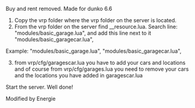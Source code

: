 Buy and rent removed. Made for dunko 6.6

1. Copy the vrp folder where the vrp folder on the server is located.
2. From the vrp folder on the server find __resource.lua. Search line: "modules/basic_garage.lua", and add this line next to it "modules/basic_garagecar.lua",

Example:
"modules/basic_garage.lua",
"modules/basic_garagecar.lua",

3. from vrp/cfg/garagescar.lua you have to add your cars and locations and of course from vrp/cfg/garages.lua you need to remove your cars and the locations you have added in garagescar.lua

Start the server. Well done!


Modified by Energie
